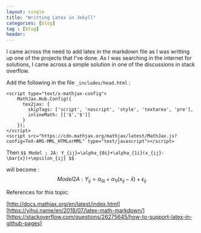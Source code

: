 ```yaml
---
layout: single
title: "Writting Latex in Jekyll"
categories: [blog]
tag : [blog]
header:
---
```


I came across the need to add latex in the markdown file as I was writting up one of the projects that I've done. As I was searching in the internet for solutions, I came across a simple solution in one of the discussions in stack overflow.

Add the following in the file `_includes/head.html` :

```
<script type="text/x-mathjax-config">
    MathJax.Hub.Config({
      tex2jax: {
        skipTags: ['script', 'noscript', 'style', 'textarea', 'pre'],
        inlineMath: [['$','$']]
      }
    });
</script>
<script src="https://cdn.mathjax.org/mathjax/latest/MathJax.js?config=TeX-AMS-MML_HTMLorMML" type="text/javascript"></script> 
```
  
Then 
```$$ Model ; 2A: Y_{ij}=\alpha_{0i}+\alpha_{1i}(x_{ij}-\bar{x})+\epsilon_{ij} $$```

will become : $$ Model 2A: Y_{ij}=\alpha_{0i}+\alpha_{1i}(x_{ij}-\bar{x})+\epsilon_{ij} $$ 


References for this topic:  

[http://docs.mathjax.org/en/latest/index.html]  
[https://yihui.name/en/2018/07/latex-math-markdown/]  
[https://stackoverflow.com/questions/26275645/how-to-support-latex-in-github-pages]  


